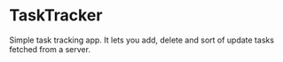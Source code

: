 # TaskTracker

Simple task tracking app. 
It lets you add, delete and sort of update tasks fetched from a server.

